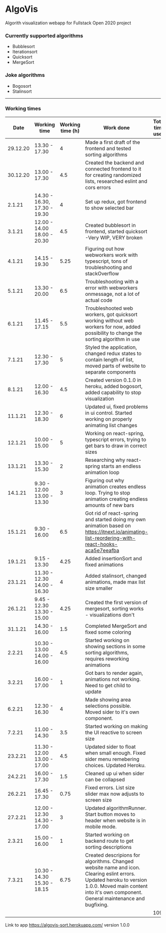 # AlgoVis

Algorith visualization webapp for Fullstack Open 2020 project

### Currently supported algorithms

- Bubblesort
- Iterationsort
- Quicksort
- MergeSort

### Joke algorithms
- Bogosort
- Stalinsort

___

### Working times

| Date | Working time | Working time (h) | Work done | Total time used |
|------|--------------|------------------|-----------|-----------------|
| 29.12.20 | 13.30 - 17.30 | 4 | Made a first draft of the frontend and tested sorting algorithms | | 
| 30.12.20 | 13.00 - 17.30 | 4.5 | Created the backend and connected frontend to it for creating randomized lists, researched eslint and cors errors | | 
| 2.1.21 | 14.30 - 16.30, 17.30 - 19.30 | 4 | Set up redux, got frontend to show selected bar  | |
| 3.1.21 | 12.00 - 14.00 18.00 - 20.30 | 4.5 | Created bubblesort in frontend, started quicksort -Very WIP, VERY broken | |
| 4.1.21 | 14.15 - 19.30 | 5.25 | Figuring out how webworkers work with typescript, tons of troubleshooting and stackOverflow | |
| 5.1.21 | 13.30 - 20.00 | 6.5 | Troubleshooting with a error with webworkers onmessage, not a lot of actual code | |
| 6.1.21 | 11.45 - 17.15| 5.5 | Troubleshooted web workers, got quicksort working without web workers for now, added possibility to change the sorting algorithm in use |  |
| 7.1.21 | 12.30 - 17.30 | 5 | Styled the application, changed redux states to contain length of list, moved parts of website to separate components |  |
| 8.1.21 | 12.00 - 16.30 | 4.5 | Created version 0.1.0 in heroku, added bogosort, added capability to stop visualization | |
| 11.1.21 | 12.30 - 18.30| 6 | Updated ui, fixed problems in ui control. Started working on properly animating list changes |  |
| 12.1.21 | 10.00 - 15.00| 5 | Working on react-spring, typescript errors, trying to get bars to draw in correct sizes |  |
| 13.1.21 | 13.30 - 15.30 | 2 | Researching why react-spring starts an endless animation loop | |
| 14.1.21 | 9.30 - 12.00 13.00 - 13.30 | 3 | Figuring out why animation creates endless loop. Trying to stop animation creating endless amounts of new bars |  |
| 15.1.21 | 9.30 - 16.00 | 6.5 | Got rid of react-spring and started doing my own animation based on <https://itnext.io/animating-list-reordering-with-react-hooks-aca5e7eeafba> | |
| 19.1.21 | 9.15 - 13.30 | 4.25 | Added insertionSort and fixed animations | |
| 23.1.21 | 11.30 - 12.30 14.00 - 16.30| 4 | Added stalinsort, changed animations, made max list size smaller | |
| 26.1.21 | 9.45 - 12.30 13.30 - 15.00 | 4.25 | Created the first version of mergesort, sorting works - visualizations don't | |
| 31.1.21 | 14.30 - 16.00 | 1.5 | Completed MergeSort and fixed some coloring | |
| 2.2.21 | 10.30 - 13.00 14.00 - 16.00 | 4.5 | Started working on showing sections in some sorting algorithms, requires reworking animations | |
| 3.2.21 | 16.00 - 17.00 | 1 | Got bars to render again, animations not working. Need to get child to update | |
| 6.2.21 | 12.30 - 16.30 | 4 | Made showing area selections possible. Moved sider to it's own component. | |
| 7.2.21 | 11.00 - 14.30 | 3.5 | Started working on making the UI reactive to screen size | |
| 23.2.21 | 11.30 - 12.00 13.00 - 17.00 | 4.5 | Updated sider to float when small enough. Fixed sider menu remebering choices. Updated Heroku. | |
| 24.2.21 | 16.00 - 17.30 | 1.5 | Cleaned up ui when sider can be collapsed | |
| 26.2.21 | 16.45 - 17.30| 0.75 | Fixed errors. List size slider max now adjusts to screen size | |
| 27.2.21 | 12.00 - 12.30 14.30 - 17.00 | 3 | Updated algorithmRunner. Start button moves to header when website is in mobile mode. | |
| 2.3.21 | 15.00 - 16.00 | 1 | Started working on backend route to get sorting descriptions | |
| 7.3.21 | 10.30 - 14.30 15.30 - 18.15 | 6.75 | Created descripions for algorithms. Changed website name and icon. Clearing eslint errors. Updated heroku to version 1.0.0. Moved main content into it's own component. General maintenance and bugfixing. | |
|        |         |  |                                                                               | 109h |

Link to app <https://algovis-sort.herokuapp.com/> version 1.0.0
